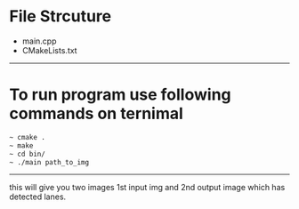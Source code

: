 # File Strcuture

- main.cpp
- CMakeLists.txt

---------------------------------------------------------------------------------------
# To run program use following commands on ternimal
```sh
~ cmake .
~ make
~ cd bin/
~ ./main path_to_img
```

----------------------------------------------------------------------------------------

this will give you two images 1st input img and 2nd output image which has detected lanes.
